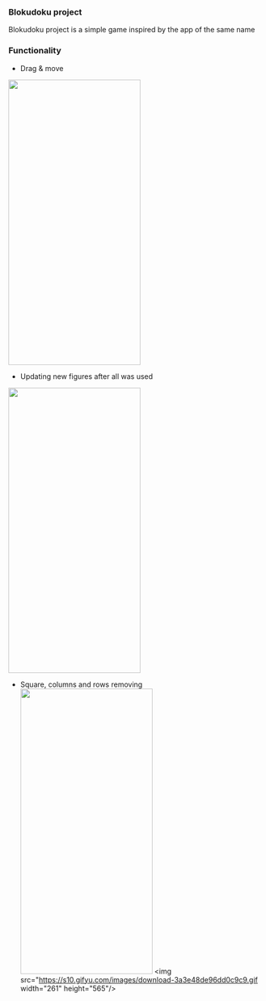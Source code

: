 ### Blokudoku project

Blokudoku project is a simple game inspired by the app of the same name

### Functionality

- Drag & move
<img src="https://s10.gifyu.com/images/download-1d1f331dc5a406e09.gif" width="261" height="565"/>

- Updating new figures after all was used
<img src="https://s10.gifyu.com/images/downloadc21369d4a2982ad6.gif" width="261" height="565"/>

- Square, columns and rows removing 
<img src="https://s10.gifyu.com/images/download-2ede094bea5fdce25.gif" width="261" height="565"/> <img src="https://s10.gifyu.com/images/download-3a3e48de96dd0c9c9.gif width="261" height="565"/>
